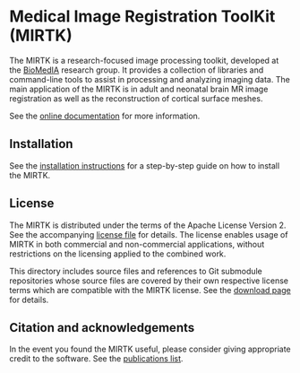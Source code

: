 Medical Image Registration ToolKit (MIRTK)
==========================================

The MIRTK is a research-focused image processing toolkit, developed at the
[BioMedIA](https://biomedia.doc.ic.ac.uk/) research group. It provides a collection
of libraries and command-line tools to assist in processing and analyzing imaging data.
The main application of the MIRTK is in adult and neonatal brain MR image registration
as well as the reconstruction of cortical surface meshes.

See the [online documentation](https://mirtk.github.io/documentation) for more information.


Installation
------------

See the [installation instructions](https://mirtk.github.io/documentation/install.html)
for a step-by-step guide on how to install the MIRTK.


License
-------

The MIRTK is distributed under the terms of the Apache License Version 2.
See the accompanying [license file](LICENSE.txt) for details. The license enables usage of
MIRTK in both commercial and non-commercial applications, without restrictions on the
licensing applied to the combined work.

This directory includes source files and references to Git submodule repositories whose source
files are covered by their own respective license terms which are compatible with the MIRTK license.
See the [download page](https://mirtk.github.io/documentation/download.html#software-license) for details.


Citation and acknowledgements
-----------------------------

In the event you found the MIRTK useful, please consider giving appropriate credit to the software.
See the [publications list](https://mirtk.github.io/documentation/publications.html).
